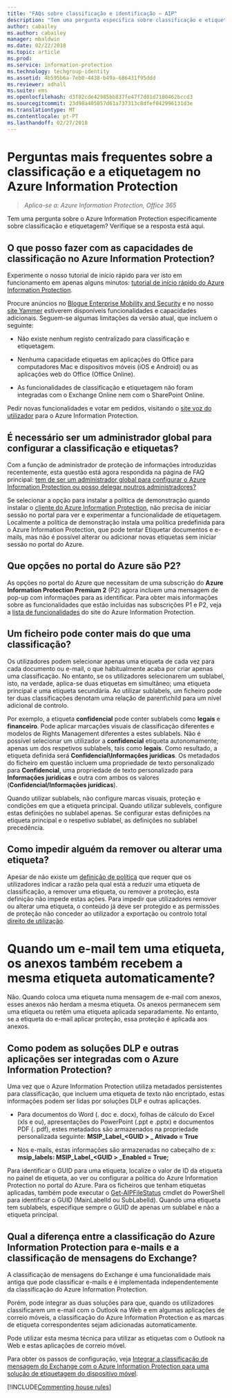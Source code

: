 ```yaml
---
title: "FAQs sobre classificação e identificação – AIP"
description: "Tem uma pergunta específica sobre classificação e etiquetagem através do Azure Information Protection? Verifique se a resposta está aqui."
author: cabailey
ms.author: cabailey
manager: mbaldwin
ms.date: 02/22/2018
ms.topic: article
ms.prod: 
ms.service: information-protection
ms.technology: techgroup-identity
ms.assetid: 4b595b6a-7eb0-4438-b49a-686431f95ddd
ms.reviewer: adhall
ms.suite: ems
ms.openlocfilehash: d3f82cde42985bb837fe47f7d01d7180462bccd3
ms.sourcegitcommit: 23d98a405057d61a737313c8dfef042996131d3e
ms.translationtype: MT
ms.contentlocale: pt-PT
ms.lasthandoff: 02/27/2018
---
```

# <a name="frequently-asked-questions-about-classification-and-labeling-in-azure-information-protection"></a>Perguntas mais frequentes sobre a classificação e a etiquetagem no Azure Information Protection

>*Aplica-se a: Azure Information Protection, Office 365*

Tem uma pergunta sobre o Azure Information Protection especificamente sobre classificação e etiquetagem?  Verifique se a resposta está aqui. 

## <a name="what-can-i-do-with-the-classification-capabilities-in-azure-information-protection"></a>O que posso fazer com as capacidades de classificação no Azure Information Protection?

Experimente o nosso tutorial de início rápido para ver isto em funcionamento em apenas alguns minutos: [tutorial de início rápido do Azure Information Protection](infoprotect-quick-start-tutorial.md).

Procure anúncios no [Blogue Enterprise Mobility and Security](https://cloudblogs.microsoft.com/enterprisemobility/?product=azure-information-protection) e no nosso [site Yammer](https://www.yammer.com/askipteam/#/threads/inGroup?type=in_group&feedId=8652489&view=all) estiverem disponíveis funcionalidades e capacidades adicionais. Seguem-se algumas limitações da versão atual, que incluem o seguinte:

- Não existe nenhum registo centralizado para classificação e etiquetagem.

- Nenhuma capacidade etiquetas em aplicações do Office para computadores Mac e dispositivos móveis (iOS e Android) ou as aplicações web do Office (Office Online).

- As funcionalidades de classificação e etiquetagem não foram integradas com o Exchange Online nem com o SharePoint Online.

Pedir novas funcionalidades e votar em pedidos, visitando o [site voz do utilizador](https://msip.uservoice.com/) para o Azure Information Protection.

## <a name="do-i-need-to-be-a-global-admin-to-configure-classification-and-labels"></a>É necessário ser um administrador global para configurar a classificação e etiquetas?

Com a função de administrador de proteção de informações introduzidas recentemente, esta questão está agora respondida na página de FAQ principal: [tem de ser um administrador global para configurar o Azure Information Protection ou posso delegar noutros administradores?](faqs.md#do-you-need-to-be-a-global-admin-to-configure-azure-information-protection-or-can-i-delegate-to-other-administrators)

Se selecionar a opção para instalar a política de demonstração quando instalar o [cliente do Azure Information Protection](https://www.microsoft.com/en-us/download/details.aspx?id=53018), não precisa de iniciar sessão no portal para ver e experimentar a funcionalidade de etiquetagem. Localmente a política de demonstração instala uma política predefinida para o Azure Information Protection, que pode tentar Etiquetar documentos e e-mails, mas não é possível alterar ou adicionar novas etiquetas sem iniciar sessão no portal do Azure. 

## <a name="which-options-in-the-azure-portal-are-p2"></a>Que opções no portal do Azure são P2?

As opções no portal do Azure que necessitam de uma subscrição do **Azure Information Protection Premium 2** (P2) agora incluem uma mensagem de pop-up com informações para as identificar. Para obter mais informações sobre as funcionalidades que estão incluídas nas subscrições P1 e P2, veja a [lista de funcionalidades](https://www.microsoft.com/cloud-platform/azure-information-protection-features) do site do Azure Information Protection.

## <a name="can-a-file-have-more-than-one-classification"></a>Um ficheiro pode conter mais do que uma classificação?

Os utilizadores podem selecionar apenas uma etiqueta de cada vez para cada documento ou e-mail, o que habitualmente acaba por criar apenas uma classificação. No entanto, se os utilizadores selecionarem um sublabel, isto, na verdade, aplica-se duas etiquetas em simultâneo; uma etiqueta principal e uma etiqueta secundária. Ao utilizar sublabels, um ficheiro pode ter duas classificações denotam uma relação de parent\child para um nível adicional de controlo.

Por exemplo, a etiqueta **confidencial** pode conter sublabels como **legais** e **financeiro**. Pode aplicar marcações visuais de classificação diferentes e modelos de Rights Management diferentes a estes sublabels. Não é possível selecionar um utilizador a **confidencial** etiqueta autonomamente; apenas um dos respetivos sublabels, tais como **legais**. Como resultado, a etiqueta definida será **Confidencial\Informações jurídicas**. Os metadados do ficheiro em questão incluem uma propriedade de texto personalizado para **Confidencial**, uma propriedade de texto personalizado para **Informações jurídicas** e outra com ambos os valores (**Confidencial/Informações jurídicas**). 

Quando utilizar sublabels, não configure marcas visuais, proteção e condições em que a etiqueta principal. Quando utilizar sublevels, configure estas definições no sublabel apenas. Se configurar estas definições na etiqueta principal e o respetivo sublabel, as definições no sublabel precedência.

## <a name="how-do-i-prevent-somebody-from-removing-or-changing-a-label"></a>Como impedir alguém da remover ou alterar uma etiqueta?

Apesar de não existe um [definição de política](../deploy-use/configure-policy-settings.md) que requer que os utilizadores indicar a razão pela qual está a reduzir uma etiqueta de classificação, a remover uma etiqueta, ou remover a proteção, esta definição não impede estas ações. Para impedir que utilizadores remover ou alterar uma etiqueta, o conteúdo já deve ser protegido e as permissões de proteção não conceder ao utilizador a exportação ou controlo total [direito de utilização](../deploy-use/configure-usage-rights.md). 

# <a name="when-an-email-is-labeled-do-any-attachments-automatically-get-the-same-labeling"></a>Quando um e-mail tem uma etiqueta, os anexos também recebem a mesma etiqueta automaticamente?

Não. Quando coloca uma etiqueta numa mensagem de e-mail com anexos, esses anexos não herdam a mesma etiqueta. Os anexos permanecem sem uma etiqueta ou retêm uma etiqueta aplicada separadamente. No entanto, se a etiqueta do e-mail aplicar proteção, essa proteção é aplicada aos anexos.

## <a name="how-can-dlp-solutions-and-other-applications-integrate-with-azure-information-protection"></a>Como podem as soluções DLP e outras aplicações ser integradas com o Azure Information Protection?

Uma vez que o Azure Information Protection utiliza metadados persistentes para classificação, que incluem uma etiqueta de texto não encriptado, estas informações podem ser lidas por soluções DLP e outras aplicações. 

- Para documentos do Word (. doc e. docx), folhas de cálculo do Excel (xls e ou), apresentações do PowerPoint (.ppt e .pptx) e documentos PDF (. pdf), estes metadados são armazenados na propriedade personalizada seguinte: **MSIP_Label_\<GUID > _ Ativado = True**  

- Nos e-mails, estas informações são armazenadas no cabeçalho de x: **msip_labels: MSIP_Label_\<GUID > _Enabled = True;**  

Para identificar o GUID para uma etiqueta, localize o valor de ID da etiqueta no painel de etiqueta, ao ver ou configurar a política do Azure Information Protection no portal do Azure. Para os ficheiros que tenham etiquetas aplicadas, também pode executar o [Get-AIPFileStatus](/powershell/module/azureinformationprotection/get-aipfilestatus) cmdlet do PowerShell para identificar o GUID (MainLabelId ou SubLabelId). Quando uma etiqueta tem sublabels, especifique sempre o GUID de apenas um sublabel e não a etiqueta principal.

## <a name="how-is-azure-information-protection-classification-for-emails-different-from-exchange-message-classification"></a>Qual a diferença entre a classificação do Azure Information Protection para e-mails e a classificação de mensagens do Exchange?

A classificação de mensagens do Exchange é uma funcionalidade mais antiga que pode classificar e-mails e é implementada independentemente da classificação do Azure Information Protection. 

Porém, pode integrar as duas soluções para que, quando os utilizadores classificarem um e-mail com o Outlook na Web e em algumas aplicações de correio móveis, a classificação do Azure Information Protection e as marcas de etiqueta correspondentes sejam adicionadas automaticamente. 

Pode utilizar esta mesma técnica para utilizar as etiquetas com o Outlook na Web e estas aplicações de correio móvel.

Para obter os passos de configuração, veja [Integrar a classificação de mensagem do Exchange com o Azure Information Protection para uma solução de etiquetagem do dispositivo móvel](../rms-client/client-admin-guide-customizations.md#integration-with-exchange-message-classification-for-a-mobile-device-labeling-solution). 



[!INCLUDE[Commenting house rules](../includes/houserules.md)]
